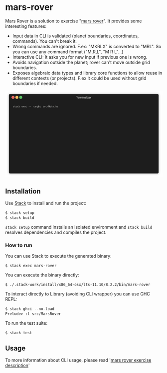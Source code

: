 # mars-rover

Mars Rover is a solution to exercise "[mars rover](./doc/EXERCISE.md)". It provides some interesting features:

* Input data in CLI is validated (planet boundaries, coordinates, commands). You can't break it.
* Wrong commands are ignored. F.ex: "MKRLX" is converted to "MRL". So you can use any command format ("M,R,L", "M R L"...)
* Interactive CLI: It asks you for new input if previous one is wrong.
* Avoids navigation outside the planet; rover can't move outside grid boundaries.
* Exposes algebraic data types and library core functions to allow reuse in different contexts (or projects). F.ex
it could be used without grid boundaries if needed.

![An example of Mars Rover CLI](./doc/render1550425874765.gif?raw=true)

## Installation

Use [Stack](https://docs.haskellstack.org/en/stable/README/) to install and run the project:

```
$ stack setup
$ stack build
```

```stack setup``` command installs an isolated environment and ```stack build``` resolves dependencies and compiles the project.

### How to run

You can use Stack to execute the generated binary:

```
$ stack exec mars-rover
```

You can execute the binary directly:

```
$ ./.stack-work/install/x86_64-osx/lts-11.10/8.2.2/bin/mars-rover
```

To interact directly to Library (avoiding CLI wrapper) you can use GHC REPL:

```
$ stack ghci --no-load
Prelude> :l src/MarsRover
```

To run the test suite:

```
$ stack test
```

## Usage

To more information about CLI usage, please read '[mars rover exercise description](./doc/EXERCISE.md)'
